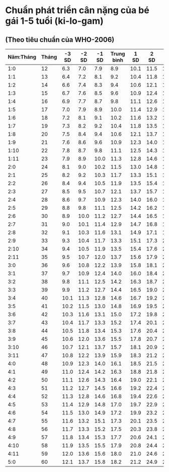 # Chuẩn phát triển cân nặng của bé gái 1-5 tuổi (ki-lo-gam)
## (Theo tiêu chuẩn của WHO-2006)

| Năm:Tháng | Tháng | -3 SD | -2 SD | -1 SD | Trung bình | 1 SD | 2 SD | 3 SD |
|------|-------|-------|-------|-------|------------|------|------|------|
| 1:0  | 12    | 6.3   | 7.0   | 7.9   | 8.9        | 10.1 | 11.5 | 13.1 |
| 1:1  | 13    | 6.4   | 7.2   | 8.1   | 9.2        | 10.4 | 11.8 | 13.5 |
| 1:2  | 14    | 6.6   | 7.4   | 8.3   | 9.4        | 10.6 | 12.1 | 13.8 |
| 1:3  | 15    | 6.7   | 7.6   | 8.5   | 9.6        | 10.9 | 12.4 | 14.1 |
| 1:4  | 16    | 6.9   | 7.7   | 8.7   | 9.8        | 11.1 | 12.6 | 14.5 |
| 1:5  | 17    | 7.0   | 7.9   | 8.9   | 10.0       | 11.4 | 12.9 | 14.8 |
| 1:6  | 18    | 7.2   | 8.1   | 9.1   | 10.2       | 11.6 | 13.2 | 15.1 |
| 1:7  | 19    | 7.3   | 8.2   | 9.2   | 10.4       | 11.8 | 13.5 | 15.4 |
| 1:8  | 20    | 7.5   | 8.4   | 9.4   | 10.6       | 12.1 | 13.7 | 15.7 |
| 1:9  | 21    | 7.6   | 8.6   | 9.6   | 10.9       | 12.3 | 14.0 | 16.0 |
| 1:10 | 22    | 7.8   | 8.7   | 9.8   | 11.1       | 12.5 | 14.3 | 16.4 |
| 1:11 | 23    | 7.9   | 8.9   | 10.0  | 11.3       | 12.8 | 14.6 | 16.7 |
| 2:0  | 24    | 8.1   | 9.0   | 10.2  | 11.5       | 13.0 | 14.8 | 17.0 |
| 2:1  | 25    | 8.2   | 9.2   | 10.3  | 11.7       | 13.3 | 15.1 | 17.3 |
| 2:2  | 26    | 8.4   | 9.4   | 10.5  | 11.9       | 13.5 | 15.4 | 17.7 |
| 2:3  | 27    | 8.5   | 9.5   | 10.7  | 12.1       | 13.7 | 15.7 | 18.0 |
| 2:4  | 28    | 8.6   | 9.7   | 10.9  | 12.3       | 14.0 | 16.0 | 18.3 |
| 2:5  | 29    | 8.8   | 9.8   | 11.1  | 12.5       | 14.2 | 16.2 | 18.7 |
| 2:6  | 30    | 8.9   | 10.0  | 11.2  | 12.7       | 14.4 | 16.5 | 19.0 |
| 2:7  | 31    | 9.0   | 10.1  | 11.4  | 12.9       | 14.7 | 16.8 | 19.3 |
| 2:8  | 32    | 9.1   | 10.3  | 11.6  | 13.1       | 14.9 | 17.1 | 19.6 |
| 2:9  | 33    | 9.3   | 10.4  | 11.7  | 13.3       | 15.1 | 17.3 | 20.0 |
| 2:10 | 34    | 9.4   | 10.5  | 11.9  | 13.5       | 15.4 | 17.6 | 20.3 |
| 2:11 | 35    | 9.5   | 10.7  | 12.0  | 13.7       | 15.6 | 17.9 | 20.6 |
| 3:0  | 36    | 9.6   | 10.8  | 12.2  | 13.9       | 15.8 | 18.1 | 20.9 |
| 3:1  | 37    | 9.7   | 10.9  | 12.4  | 14.0       | 16.0 | 18.4 | 21.3 |
| 3:2  | 38    | 9.8   | 11.1  | 12.5  | 14.2       | 16.3 | 18.7 | 21.6 |
| 3:3  | 39    | 9.9   | 11.2  | 12.7  | 14.4       | 16.5 | 19.0 | 22.0 |
| 3:4  | 40    | 10.1  | 11.3  | 12.8  | 14.6       | 16.7 | 19.2 | 22.3 |
| 3:5  | 41    | 10.2  | 11.5  | 13.0  | 14.8       | 16.9 | 19.5 | 22.7 |
| 3:6  | 42    | 10.3  | 11.6  | 13.1  | 15.0       | 17.2 | 19.8 | 23.0 |
| 3:7  | 43    | 10.4  | 11.7  | 13.3  | 15.2       | 17.4 | 20.1 | 23.4 |
| 3:8  | 44    | 10.5  | 11.8  | 13.4  | 15.3       | 17.6 | 20.4 | 23.7 |
| 3:9  | 45    | 10.6  | 12.0  | 13.6  | 15.5       | 17.8 | 20.7 | 24.1 |
| 3:10 | 46    | 10.7  | 12.1  | 13.7  | 15.7       | 18.1 | 20.9 | 24.5 |
| 3:11 | 47    | 10.8  | 12.2  | 13.9  | 15.9       | 18.3 | 21.2 | 24.8 |
| 4:0  | 48    | 10.9  | 12.3  | 14.0  | 16.1       | 18.5 | 21.5 | 25.2 |
| 4:1  | 49    | 11.0  | 12.4  | 14.2  | 16.3       | 18.8 | 21.8 | 25.5 |
| 4:2  | 50    | 11.1  | 12.6  | 14.3  | 16.4       | 19.0 | 22.1 | 25.9 |
| 4:3  | 51    | 11.2  | 12.7  | 14.5  | 16.6       | 19.2 | 22.4 | 26.3 |
| 4:4  | 52    | 11.3  | 12.8  | 14.6  | 16.8       | 19.4 | 22.6 | 26.6 |
| 4:5  | 53    | 11.4  | 12.9  | 14.8  | 17.0       | 19.7 | 22.9 | 27.0 |
| 4:6  | 54    | 11.5  | 13.0  | 14.9  | 17.2       | 19.9 | 23.2 | 27.4 |
| 4:7  | 55    | 11.6  | 13.2  | 15.1  | 17.3       | 20.1 | 23.5 | 27.7 |
| 4:8  | 56    | 11.7  | 13.3  | 15.2  | 17.5       | 20.3 | 23.8 | 28.1 |
| 4:9  | 57    | 11.8  | 13.4  | 15.3  | 17.7       | 20.6 | 24.1 | 28.5 |
| 4:10 | 58    | 11.9  | 13.5  | 15.5  | 17.9       | 20.8 | 24.4 | 28.8 |
| 4:11 | 59    | 12.0  | 13.6  | 15.6  | 18.0       | 21.0 | 24.6 | 29.2 |
| 5:0  | 60    | 12.1  | 13.7  | 15.8  | 18.2       | 21.2 | 24.9 | 29.5 |